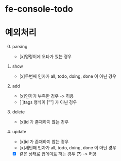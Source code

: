 # fe-console-todo

# 예외처리

0. parsing

   - [x]명령어에 오타가 있는 경우

1. show

   - [x]두번째 인자가 all, todo, doing, done 이 아닌 경우

2. add

   - [x]인자가 부족한 경우 -> 허용
   - [ ]tags 형식이 [""] 가 아닌 경우

3. delete
   - [x]id 가 존재하지 않는 경우
4. update
   - [x]id 가 존재하지 않는 경우
   - [x]세번째 인자가 all, todo, doing, done 이 아닌 경우
   - [x] 같은 상태로 업데이트 하는 경우 (?) -> 허용
